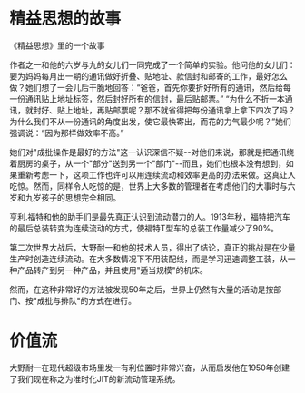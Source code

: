# 精益思想的故事
《精益思想》里的一个故事

作者之一和他的六岁与九的女儿们一同完成了一个简单的实验。他问他的女儿们：要为妈妈每月出一期的通讯做好折叠、贴地址、款信封和邮寄的工作，最好怎么做？她们想了一会儿后干脆地回答：“爸爸，首先你要折好所有的通讯，然后给每一份通讯贴上地址标签，然后封好所有的信封，最后贴邮票。”
“为什么不折一本通讯，就封好、贴上地址，再贴邮票呢？那不就省得把每份通讯拿上拿下四次了吗？为什么我们不从一份通讯的角度出发，使它最快寄出，而花的力气最少呢？”她们强调说：“因为那样做效率不高。”

她们对"成批操作是最好的方法"这一认识深信不疑--对他们来说，那就是把通讯绕着厨房的桌子，从一个"部分"送到另一个"部门"--而且，她们也根本没有想到，如果重新考虑一下，这项工作也许可以用连续流动和效率更高的办法来做。这真让人吃惊。然而，同样令人吃惊的是，世界上大多数的管理者在考虑他们的大事时与六岁和九岁孩子的思想完全相同。

亨利.福特和他的助手们是最先真正认识到流动潜力的人。1913年秋，福特把汽车的最后总装转变为连续流动的方式，使福特T型车的总装工作量减少了90%。

第二次世界大战后，大野耐一和他的技术人员，得出了结论，真正的挑战是在少量生产时创造连续流动。在大多数情况下不用装配线，而是学习迅速调整工装，从一种产品转产到另一种产品，并且使用"适当规模"的机床。

然而，在这种非常好的方法被发现50年之后，世界上仍然有大量的活动是按部门、按"成批与排队"的方式在进行。



# 价值流
大野耐一在现代超级市场里发一有利位置时非常兴奋，从而启发他在1950年创建了我们现在称之为准时化JIT的新流动管理系统。


